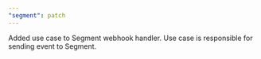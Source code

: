 ```yaml
---
"segment": patch
---
```


Added use case to Segment webhook handler. Use case is responsible for sending event to Segment.

